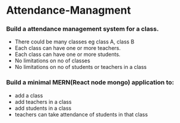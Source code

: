 # Attendance-Managment

### Build a attendance management system for a class.
- There could be many classes eg class A, class B
- Each class can have one or more teachers.
- Each class can have one or more students.
- No limitations on no of classes
- No limitations on no of students or teachers in a class  
### Build a minimal MERN(React node mongo) application to:
* add a class
* add teachers in a class
* add students in a class
* teachers can take attendance of students in that class
